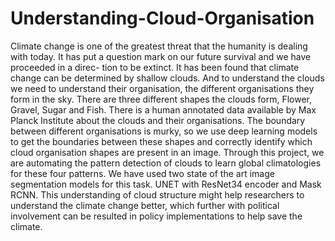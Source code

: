 # Understanding-Cloud-Organisation
Climate change is one of the greatest threat that the humanity is dealing with today. It has put a question mark on our future survival and we have proceeded in a direc- tion to be extinct. It has been found that climate change can be determined by shallow clouds. And to understand the clouds we need to understand their organisation, the different organisations they form in the sky. There are three different shapes the clouds form, Flower, Gravel, Sugar and Fish. There is a human annotated data available by Max Planck Institute about the clouds and their organisations. The boundary between different organisations is murky, so we use deep learning models to get the boundaries between these shapes and correctly identify which cloud organisation shapes are present in an image. Through this project, we are automating the pattern detection of clouds to learn global climatologies for these four patterns. We have used two state of the art image segmentation models for this task. UNET with ResNet34 encoder and Mask RCNN. This understanding of cloud structure might help researchers to understand the climate change better, which further with political involvement can be resulted in policy implementations to help save the climate.
